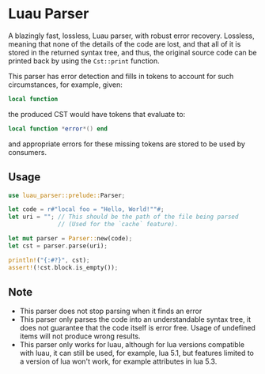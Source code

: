# Luau Parser

A blazingly fast, lossless, Luau parser, with robust error recovery. Lossless, meaning that none of the details of the code are lost, and that all of it is stored in the returned syntax tree, and thus, the original source code can be printed back by using the `Cst::print` function.

This parser has error detection and fills in tokens to account for such circumstances, for example, given:

```lua
local function
```

the produced CST would have tokens that evaluate to:

```lua
local function *error*() end
```

and appropriate errors for these missing tokens are stored to be used by consumers.

## Usage

```rust
use luau_parser::prelude::Parser;

let code = r#"local foo = "Hello, World!""#;
let uri = ""; // This should be the path of the file being parsed
              // (Used for the `cache` feature).

let mut parser = Parser::new(code);
let cst = parser.parse(uri);

println!("{:#?}", cst);
assert!(!cst.block.is_empty());
```

## Note

* This parser does not stop parsing when it finds an error
* This parser only parses the code into an understandable syntax tree, it does not
    guarantee that the code itself is error free. Usage of undefined items will not
    produce wrong results.
* This parser only works for luau, although for lua versions compatible with luau, it
    can still be used, for example, lua 5.1, but features limited to a version of lua
    won't work, for example attributes in lua 5.3.
